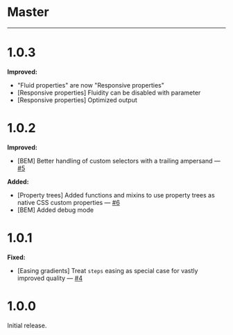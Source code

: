 # Master

---

# 1.0.3

**Improved:**

- "Fluid properties" are now "Responsive properties"
- [Responsive properties] Fluidity can be disabled with parameter
- [Responsive properties] Optimized output

# 1.0.2

**Improved:**

- [BEM] Better handling of custom selectors with a trailing ampersand — [#5](https://github.com/Feuerfuchs/sass-ignis/issues/5)

**Added:**

- [Property trees] Added functions and mixins to use property trees as native CSS custom properties — [#6](https://github.com/Feuerfuchs/sass-ignis/issues/6)
- [BEM] Added debug mode

# 1.0.1

**Fixed:**

- [Easing gradients] Treat `steps` easing as special case for vastly improved quality — [#4](https://github.com/Feuerfuchs/sass-ignis/issues/4)

# 1.0.0

Initial release.

